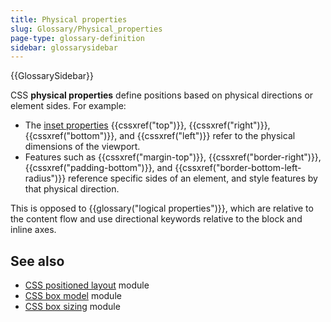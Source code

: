 ```yaml
---
title: Physical properties
slug: Glossary/Physical_properties
page-type: glossary-definition
sidebar: glossarysidebar
---
```


{{GlossarySidebar}}

CSS **physical properties** define positions based on physical directions or element sides. For example:

- The [inset properties](/en-US/docs/Glossary/Inset_properties) {{cssxref("top")}}, {{cssxref("right")}}, {{cssxref("bottom")}}, and {{cssxref("left")}} refer to the physical dimensions of the viewport.
- Features such as {{cssxref("margin-top")}}, {{cssxref("border-right")}}, {{cssxref("padding-bottom")}}, and {{cssxref("border-bottom-left-radius")}} reference specific sides of an element, and style features by that physical direction.

This is opposed to {{glossary("logical properties")}}, which are relative to the content flow and use directional keywords relative to the block and inline axes.

## See also

- [CSS positioned layout](/en-US/docs/Web/CSS/CSS_positioned_layout) module
- [CSS box model](/en-US/docs/Web/CSS/CSS_box_model) module
- [CSS box sizing](/en-US/docs/Web/CSS/CSS_box_sizing) module
